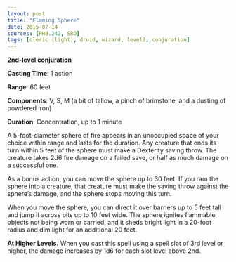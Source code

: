 ```yaml
---
layout: post
title: "Flaming Sphere"
date: 2015-07-14
sources: [PHB.242, SRD]
tags: [cleric (light), druid, wizard, level2, conjuration]
---
```


**2nd-level conjuration**

**Casting Time**: 1 action

**Range**: 60 feet

**Components**: V, S, M (a bit of tallow, a pinch of brimstone, and a dusting of powdered iron)

**Duration**: Concentration, up to 1 minute

A 5-foot-diameter sphere of fire appears in an unoccupied space of your choice within range and lasts for the duration. Any creature that ends its turn within 5 feet of the sphere must make a Dexterity saving throw. The creature takes 2d6 fire damage on a failed save, or half as much damage on a successful one.

As a bonus action, you can move the sphere up to 30 feet. If you ram the sphere into a creature, that creature must make the saving throw against the sphere’s damage, and the sphere stops moving this turn.

When you move the sphere, you can direct it over barriers up to 5 feet tall and jump it across pits up to 10 feet wide. The sphere ignites flammable objects not being worn or carried, and it sheds bright light in a 20-foot radius and dim light for an additional 20 feet.

**At Higher Levels.** When you cast this spell using a spell slot of 3rd level or higher, the damage increases by 1d6 for each slot level above 2nd.
